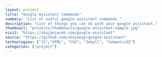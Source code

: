 ```yaml
---
layout: project
title: "Google Assistant Commands"
summary: "List of useful google assistant commands."
description: "List of things you can do with your google assistant."
thumbnail: "projects/thumbnails/google-assistant-sample.jpg"
visit: "https://shajanjacob.com/google-assistant"
source: "https://github.com/shajanjp/google-assistant"
technologies: ["JS","HTML", "CSS", "Jekyll", "SemanticUI"]
categories: ["project"]
---
```


